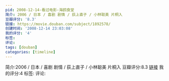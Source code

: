 ```yaml
---
pid: 2008-12-14-看过电影-海鸥食堂
简介: 2006 / 日本 / 喜剧 剧情 / 荻上直子 / 小林聪美 片桐入
豆瓣评分: '8.3'
链接: https://movie.douban.com/subject/1892578/
创建时间: '2008-12-14 23:03:08'
我的评分: '4'
标签:
评论:
tags: [douban]
categories: [timeline]
---
```

简介:2006 / 日本 / 喜剧 剧情 / 荻上直子 / 小林聪美 片桐入
豆瓣评分:8.3
[链接](https://movie.douban.com/subject/1892578/)
我的评分:4
标签:
评论:
